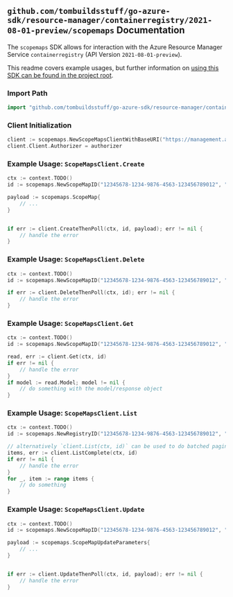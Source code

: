 
## `github.com/tombuildsstuff/go-azure-sdk/resource-manager/containerregistry/2021-08-01-preview/scopemaps` Documentation

The `scopemaps` SDK allows for interaction with the Azure Resource Manager Service `containerregistry` (API Version `2021-08-01-preview`).

This readme covers example usages, but further information on [using this SDK can be found in the project root](https://github.com/tombuildsstuff/go-azure-sdk/tree/main/docs).

### Import Path

```go
import "github.com/tombuildsstuff/go-azure-sdk/resource-manager/containerregistry/2021-08-01-preview/scopemaps"
```


### Client Initialization

```go
client := scopemaps.NewScopeMapsClientWithBaseURI("https://management.azure.com")
client.Client.Authorizer = authorizer
```


### Example Usage: `ScopeMapsClient.Create`

```go
ctx := context.TODO()
id := scopemaps.NewScopeMapID("12345678-1234-9876-4563-123456789012", "example-resource-group", "registryValue", "scopeMapValue")

payload := scopemaps.ScopeMap{
	// ...
}


if err := client.CreateThenPoll(ctx, id, payload); err != nil {
	// handle the error
}
```


### Example Usage: `ScopeMapsClient.Delete`

```go
ctx := context.TODO()
id := scopemaps.NewScopeMapID("12345678-1234-9876-4563-123456789012", "example-resource-group", "registryValue", "scopeMapValue")

if err := client.DeleteThenPoll(ctx, id); err != nil {
	// handle the error
}
```


### Example Usage: `ScopeMapsClient.Get`

```go
ctx := context.TODO()
id := scopemaps.NewScopeMapID("12345678-1234-9876-4563-123456789012", "example-resource-group", "registryValue", "scopeMapValue")

read, err := client.Get(ctx, id)
if err != nil {
	// handle the error
}
if model := read.Model; model != nil {
	// do something with the model/response object
}
```


### Example Usage: `ScopeMapsClient.List`

```go
ctx := context.TODO()
id := scopemaps.NewRegistryID("12345678-1234-9876-4563-123456789012", "example-resource-group", "registryValue")

// alternatively `client.List(ctx, id)` can be used to do batched pagination
items, err := client.ListComplete(ctx, id)
if err != nil {
	// handle the error
}
for _, item := range items {
	// do something
}
```


### Example Usage: `ScopeMapsClient.Update`

```go
ctx := context.TODO()
id := scopemaps.NewScopeMapID("12345678-1234-9876-4563-123456789012", "example-resource-group", "registryValue", "scopeMapValue")

payload := scopemaps.ScopeMapUpdateParameters{
	// ...
}


if err := client.UpdateThenPoll(ctx, id, payload); err != nil {
	// handle the error
}
```
